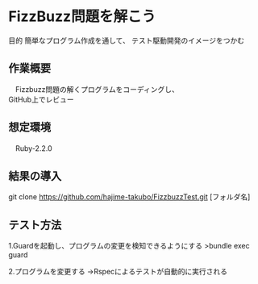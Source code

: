 FizzBuzz問題を解こう
====

目的
  簡単なプログラム作成を通して、
  テスト駆動開発のイメージをつかむ  

## 作業概要
　Fizzbuzz問題の解くプログラムをコーディングし、  
  GitHub上でレビュー

## 想定環境
　Ruby-2.2.0

## 結果の導入
  git clone https://github.com/hajime-takubo/FizzbuzzTest.git [フォルダ名]

## テスト方法

  1.Guardを起動し、プログラムの変更を検知できるようにする
    >bundle exec guard

  2.プログラムを変更する
    →Rspecによるテストが自動的に実行される

  
